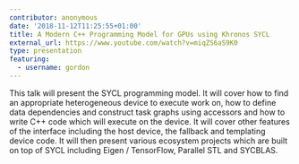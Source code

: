 ```yaml
---
contributor: anonymous
date: '2018-11-12T11:25:55+01:00'
title: A Modern C++ Programming Model for GPUs using Khronos SYCL
external_url: https://www.youtube.com/watch?v=miqZS6aS9K0
type: presentation
featuring:
  - username: gordon
---
```


This talk will present the SYCL programming model. It will cover how to find an appropriate heterogeneous device to
execute work on, how to define data dependencies and construct task graphs using accessors and how to write C++ code
which will execute on the device. It will cover other features of the interface including the host device, the fallback
and templating device code. It will then present various ecosystem projects which are built on top of SYCL including
Eigen / TensorFlow, Parallel STL and SYCBLAS.
